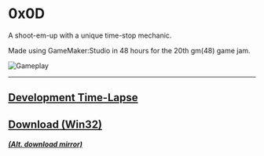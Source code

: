 # 0x0D
A shoot-em-up with a unique time-stop mechanic.

Made using GameMaker:Studio in 48 hours for the 20th gm(48) game jam.

![Gameplay](http://dl.blokatt.net/img/0x0d/scr_stop.png)

---
## [Development Time-Lapse](https://www.youtube.com/watch?v=iUG4qwoHgy8)
## [Download (Win32)](http://www.gm48.net/game/?id=346)
##### [(Alt. download mirror)](http://dl.blokatt.net/bin/0x0D/0x0D_jam.zip)
